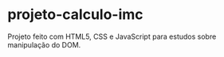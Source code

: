 # projeto-calculo-imc
 Projeto feito com HTML5,  CSS e JavaScript para estudos sobre manipulação do DOM. 
